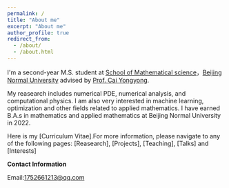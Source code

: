```yaml
---
permalink: /
title: "About me"
excerpt: "About me"
author_profile: true
redirect_from: 
  - /about/
  - /about.html
---
```


I'm a second-year M.S. student at [School of Mathematical science](https://math.bnu.edu.cn/)，[Beijing Normal University](https://www.bnu.edu.cn/) advised by [Prof. Cai Yongyong](https://math.bnu.edu.cn/jzg/szdw/ac/219441.htm). 

My reasearch includes numerical PDE, numerical analysis, and computational physics. I am also very interested in machine learning, optimization and other fields related to applied mathematics. I have earned B.A.s in mathematics and applied mathematics at Beijing Normal University in 2022.

Here is my [Curriculum Vitae].For more information, please navigate to any of the following pages: [Reasearch], [Projects], [Teaching], [Talks] and [Interests]

**Contact Information**

Email:1752661213@qq.com



